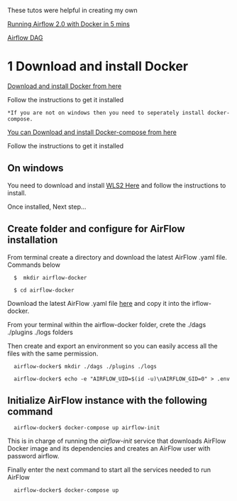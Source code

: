These tutos were helpful in creating my own

[Running Airflow 2.0 with Docker in 5 mins](https://www.youtube.com/watch?v=aTaytcxy2Ck)

[Airflow DAG](https://www.youtube.com/watch?v=IH1-0hwFZRQ)


# 1 Download and install Docker

[Download and install Docker from here](https://docs.docker.com/get-docker)

Follow the instructions to get it installed 


    *If you are not on windows then you need to seperately install docker-compose.
   [You can Download and install Docker-compose from here](https://docs.docker.com/compose/install/)
   
   Follow the instructions to get it installed

## On windows 
You need to download and install [WLS2 Here](https://docs.microsoft.com/en-gb/windows/wsl/install-manual#step-4---download-the-linux-kernel-update-package) and follow the instructions to install. 

Once installed, Next step...

## Create folder and configure for AirFlow installation

From terminal create a directory and download the latest AirFlow .yaml file. 
Commands below

      $  mkdir airflow-docker
      
      $ cd airflow-docker
      
Download the latest AirFlow .yaml file [here](https://airflow.apache.org/docs/apache-airflow/stable/docker-compose.yaml) and copy it into the irflow-docker.

From your terminal within the airflow-docker folder, crete the ./dags ./plugins ./logs folders

Then create and export an environment so you can easily access all the files with the same permission.

      airflow-docker$ mkdir ./dags ./plugins ./logs
      
      airflow-docker$ echo -e "AIRFLOW_UID=$(id -u)\nAIRFLOW_GID=0" > .env
      
      
## Initialize AirFlow instance with the following command

      airflow-docker$ docker-compose up airflow-init
      
      
This is in charge of running the _airflow-init_ service that downloads AirFlow Docker image and its dependencies and creates an AirFlow user with password airflow.

Finally enter the next command to start all the services needed to run AirFlow

      airflow-docker$ docker-compose up
      
      
